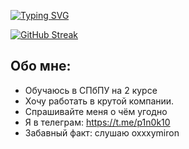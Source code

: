 [![Typing SVG](https://readme-typing-svg.demolab.com?font=Fira+Code&size=40&pause=1000&color=0260E8&center=true&vCenter=true&width=800&height=100&lines=Full+Stack+Developer+%F0%9F%96%A5)](https://git.io/typing-svg)


[![GitHub Streak](https://streak-stats.demolab.com?user=MoonPancake1&locale=ru&card_width=800)](https://git.io/streak-stats)


## Обо мне:

- Обучаюсь в СПбПУ на 2 курсе
- Хочу работать в крутой компании.
- Спрашивайте меня о чём угодно
- Я в телеграм: https://t.me/p1n0k10
- Забавный факт: слушаю oxxxymiron

